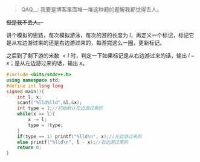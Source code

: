 > QAQ__: 我要是博客里面堆一堆这种题的题解我都觉得丢人。

~~但是我不丢人。~~

讲个模拟的思路，每次模拟游泳，每次的游的长度为 $l$，再定义一个标记，标记它是从左边游过来的还是右边游过来的，每游完这么一圈，更新标记。

之后到了剩下游的米数 $< l$ 时，判定一下如果标记是从右边游过来的话，输出 $l - x$；是从左边游过来的话，输出 $x$。

```cpp
#include <bits/stdc++.h>
using namespace std;
#define int long long
signed main(){
	int l, x;
	scanf("%lld%lld",&l,&x);
	int type = 1;//初始默认左边游过来的
	while(x >= l){
		x -= l;
		type = !type;
	}
	if(type == 1) printf("%lld\n", x);//左边游过来的
	else printf("%lld\n", l - x);//右边游过来的
	return 0;
}
```